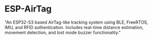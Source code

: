 # ESP-AirTag
"An ESP32-S3 based AirTag-like tracking system using BLE, FreeRTOS, IMU, and RFID authentication. Includes real-time distance estimation, movement detection, and lost mode buzzer functionality."
